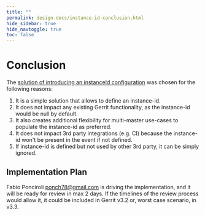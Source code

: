 ```yaml
---
title: ""
permalink: design-docs/instance-id-conclusion.html
hide_sidebar: true
hide_navtoggle: true
toc: false
---
```


# Conclusion

The [solution of introducing an instanceId configuration](/design-docs/instance-id-solution.html)
was chosen for the following reasons:

1. It is a simple solution that allows to define an instance-id.
2. It does not impact any existing Gerrit functionality, as the instance-id would be null by default.
3. It also creates additional flexibility for multi-master use-cases to populate the instance-id as preferred.
4. It does not impact 3rd party integrations (e.g. CI) because the instance-id won't be present in the event if not defined.
5. If instance-id is defined but not used by other 3rd party, it can be simply ignored.

## <a id="implementation-plan"> Implementation Plan

Fabio Ponciroli <ponch78@gmail.com> is driving the implementation, and it will
be ready for review in max 2 days.
If the timelines of the review process would allow it, it could be included in
Gerrit v3.2 or, worst case scenario, in v3.3.
